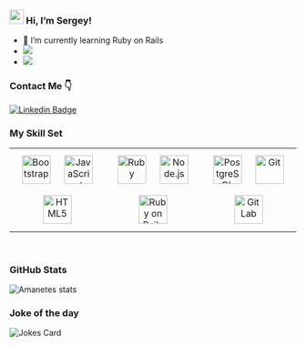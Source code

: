 ### <img src="https://media.giphy.com/media/hvRJCLFzcasrR4ia7z/giphy.gif" width="25px"> Hi, I’m Sergey!

- 💎 I’m currently learning Ruby on Rails 
- [![](https://www.codewars.com/users/Amanethes/badges/small)](https://www.codewars.com/users/Amanethes)
- ![](https://komarev.com/ghpvc/?username=Amanetes)

### Contact Me 👇

[![Linkedin Badge](https://img.shields.io/badge/-LinkedIn-0e76a8?style=flat-square&logo=Linkedin&logoColor=white)](https://www.linkedin.com/in/%D1%81%D0%B5%D1%80%D0%B3%D0%B5%D0%B9-%D1%84%D0%B0%D1%82%D1%8E%D1%85%D0%B8%D0%BD-241b38b2/) 

### My Skill Set  
<table><tr><td valign="top" width="33%">


 
<div align="center">  
<img style="margin: 10px" src="https://profilinator.rishav.dev/skills-assets/bootstrap-plain.svg" alt="Bootstrap" height="50" />  
<img style="margin: 10px" src="https://profilinator.rishav.dev/skills-assets/javascript-original.svg" alt="JavaScript" height="50" />  
<img style="margin: 10px" src="https://profilinator.rishav.dev/skills-assets/html5-original-wordmark.svg" alt="HTML5" height="50" />  
</div>

</td><td valign="top" width="33%">


 
<div align="center">  
<img style="margin: 10px" src="https://profilinator.rishav.dev/skills-assets/ruby-original-wordmark.svg" alt="Ruby" height="50" />  
<img style="margin: 10px" src="https://profilinator.rishav.dev/skills-assets/nodejs-original-wordmark.svg" alt="Node.js" height="50" />  
<img style="margin: 10px" src="https://profilinator.rishav.dev/skills-assets/rails-original-wordmark.svg" alt="Ruby on Rails" height="50" />  
</div>

</td><td valign="top" width="33%">


 
<div align="center">  
<img style="margin: 10px" src="https://profilinator.rishav.dev/skills-assets/postgresql-original-wordmark.svg" alt="PostgreSQL" height="50" />  
<img style="margin: 10px" src="https://profilinator.rishav.dev/skills-assets/git-scm-icon.svg" alt="Git" height="50" />  
<img style="margin: 10px" src="https://profilinator.rishav.dev/skills-assets/gitlab.svg" alt="GitLab" height="50" />  
</div>

</td></tr></table>  

<br/>  

### GitHub Stats
  
  ![Amanetes stats](https://github-readme-stats.vercel.app/api/top-langs/?username=Amanetes&theme=blue-green)
  
### Joke of the day

![Jokes Card](https://readme-jokes.vercel.app/api)

<!---
Amanetes/Amanetes is a ✨ special ✨ repository because its `README.md` (this file) appears on your GitHub profile.
You can click the Preview link to take a look at your changes.
--->
